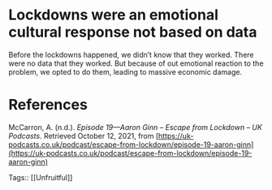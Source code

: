 # Lockdowns were an emotional cultural response not based on data

Before the lockdowns happened, we didn’t know that they worked. There were no data that they worked. But because of out emotional reaction to the problem, we opted to do them, leading to massive economic damage.

# References

McCarron, A. (n.d.). *Episode 19—Aaron Ginn – Escape from Lockdown – UK Podcasts*. Retrieved October 12, 2021, from [https://uk-podcasts.co.uk/podcast/escape-from-lockdown/episode-19-aaron-ginn](https://uk-podcasts.co.uk/podcast/escape-from-lockdown/episode-19-aaron-ginn)

Tags:: [[Unfruitful]]

